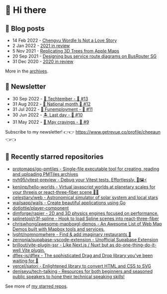 # 👋 Hi there

## 📝 Blog posts

<!-- feed start -->
- 14 Feb 2022 - [Chengyu Wordle Is Not a Love Story](https://cheeaun.com/blog/2022/02/chengyu-wordle-is-not-a-love-story/)
- 2 Jan 2022 - [2021 in review](https://cheeaun.com/blog/2022/01/2021-in-review/)
- 5 Nov 2021 - [Replicating 3D Trees from Apple Maps](https://cheeaun.com/blog/2021/11/replicating-3d-trees-apple-maps/)
- 20 Sep 2021 - [Designing bus service route diagrams on BusRouter SG](https://cheeaun.com/blog/2021/09/bus-service-route-diagrams-busrouter-sg/)
- 31 Dec 2020 - [2020 in review](https://cheeaun.com/blog/2020/12/2020-in-review/)
<!-- feed end -->

More in the [archives](https://cheeaun.com/blog/archives/).

## 📰 Newsletter

<!-- newsletter start -->
- 30 Sep 2022 - [🍎 Techtember - 🥫 #13](https://www.getrevue.co/profile/cheeaun/issues/techtember-13-1335515)
- 31 Aug 2022 - [🎏 National month 🥫 #12](https://www.getrevue.co/profile/cheeaun/issues/national-month-12-1289556)
- 31 Jul 2022 - [🕺 Funemployment - 🥫 #11](https://www.getrevue.co/profile/cheeaun/issues/funemployment-11-1247643)
- 30 Jun 2022 - [🏝️ Last day - 🥫 #10](https://www.getrevue.co/profile/cheeaun/issues/last-day-10-1202564)
- 31 May 2022 - [🍜 May cravings - 🥫 #9](https://www.getrevue.co/profile/cheeaun/issues/may-cravings-9-1158473)
<!-- newsletter end -->

Subscribe to my newsletter! 👉👉 https://www.getrevue.co/profile/cheeaun 👈👈

## 🌟 Recently starred repositories

<!-- starred repos start -->
- [protomaps/go-pmtiles - Single-file executable tool for creating, reading and uploading PMTiles archives](https://github.com/protomaps/go-pmtiles)
- [nvh95/vitest-preview - Debug your Vitest tests. Effortlessly. 🧪🖼⚡️](https://github.com/nvh95/vitest-preview)
- [kenjinp/hello-worlds - Virtual javascript worlds at planetary scales for your threejs or react-three-fiber scene 👋🌐](https://github.com/kenjinp/hello-worlds)
- [celestiary/web - Astronomical simulator of solar system and local stars](https://github.com/celestiary/web)
- [wailsapp/wails - Create beautiful applications using Go](https://github.com/wailsapp/wails)
- [dotlottie/player-component](https://github.com/dotlottie/player-component)
- [dimforge/rapier - 2D and 3D physics engines focused on performance.](https://github.com/dimforge/rapier)
- [splinetool/r3f-spline - Hook to load Spline scenes into react-three-fiber](https://github.com/splinetool/r3f-spline)
- [chriswhong/awesome-mapboxgl-demos - An Awesome List of Web Map Demos built with Mapbox tools and services.](https://github.com/chriswhong/awesome-mapboxgl-demos)
- [lyqht/nomnomwhere - Find & add imaginary restaurants 🍔](https://github.com/lyqht/nomnomwhere)
- [zernonia/supabase-vscode-extension - Unofficial Supabase Extension](https://github.com/zernonia/supabase-vscode-extension)
- [brillout/vite-plugin-ssr - Like Next.js / Nuxt but as do-one-thing-do-it-well Vite plugin.](https://github.com/brillout/vite-plugin-ssr)
- [dflex-js/dflex - The sophisticated Drag and Drop library you've been waiting for 🥳](https://github.com/dflex-js/dflex)
- [vercel/satori - Enlightened library to convert HTML and CSS to SVG](https://github.com/vercel/satori)
- [deniseyu/tech-talking - Resources for both beginners and seasoned public speakers to hone their technical speaking skills!](https://github.com/deniseyu/tech-talking)
<!-- starred repos end -->

See more of [my starred repos](https://github.com/stars/cheeaun/).
